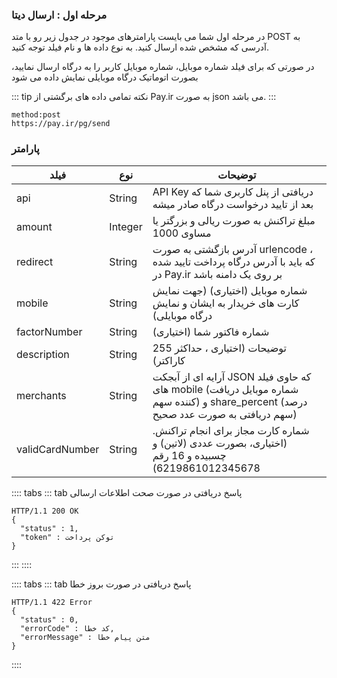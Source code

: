 ### مرحله اول : ارسال دیتا

در مرحله اول شما می بایست پارامترهای موجود در جدول زیر رو با متد POST به آدرسی که مشخص شده ارسال کنید. به نوع داده ها و نام فیلد توجه کنید.

در صورتی که برای فیلد شماره موبایل، شماره موبایل کاربر را به درگاه ارسال نمایید، بصورت اتوماتیک درگاه موبایلی نمایش داده می شود


::: tip نکته 
تمامی داده های برگشتی از Pay.ir به صورت json می باشد.
:::


``` http request 
method:post 
https://pay.ir/pg/send 
```

### پارامتر

| فیلد  |  نوع  | توضیحات  |
| ------------ | ------------ | ------------ |
|  api  |  String  |   API Key دریافتی از پنل کاربری شما که بعد از تایید درخواست درگاه صادر میشه |
|  amount  |  Integer  |  مبلغ تراکنش به صورت ریالی و بزرگتر یا مساوی 1000  |
|  redirect  |  String  | آدرس بازگشتی به صورت urlencode ، که باید با آدرس درگاه پرداخت تایید شده در Pay.ir بر روی یک دامنه باشد  |
| mobile   | String  | شماره موبایل (اختیاری) (جهت نمایش کارت های خریدار به ایشان و نمایش درگاه موبایلی)  |
| factorNumber  | String  | شماره فاکتور شما (اختیاری)  |
| description   |  String | توضیحات (اختیاری ، حداکثر 255 کاراکتر) |
| merchants   |  String |آرایه ای از آبجکت JSON که حاوی فیلد های mobile (شماره موبایل دریافت کننده سهم) و share_percent (درصد سهم دریافتی به صورت عدد صحیح)|
| validCardNumber  | String  | شماره کارت مجاز برای انجام تراکنش. (اختیاری، بصورت عددی (لاتین) و چسبیده و 16 رقم 6219861012345678)  |


:::: tabs
::: tab  پاسخ دریافتی در صورت صحت اطلاعات ارسالی
```http request
HTTP/1.1 200 OK
{
  "status" : 1,
  "token" : توکن پرداخت
}
```
:::
::::


:::: tabs
::: tab  پاسخ دریافتی در صورت بروز خطا
```http request
HTTP/1.1 422 Error
{
  "status" : 0,
  "errorCode" : کد خطا,
  "errorMessage" : متن پیام خطا
}
```
::::
